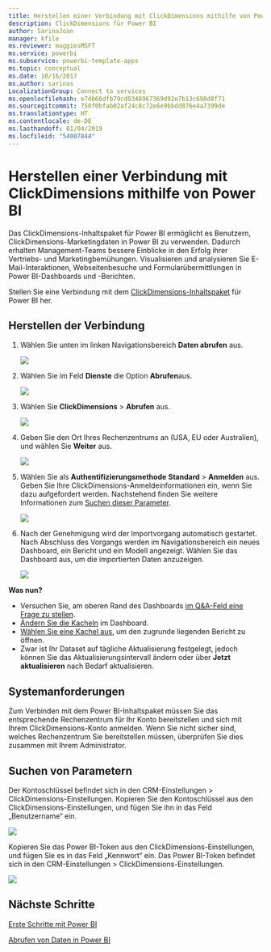 ```yaml
---
title: Herstellen einer Verbindung mit ClickDimensions mithilfe von Power BI
description: ClickDimensions für Power BI
author: SarinaJoan
manager: kfile
ms.reviewer: maggiesMSFT
ms.service: powerbi
ms.subservice: powerbi-template-apps
ms.topic: conceptual
ms.date: 10/16/2017
ms.author: sarinas
LocalizationGroup: Connect to services
ms.openlocfilehash: e7db66dfb79cd0348967369d92e7b13c698d8f71
ms.sourcegitcommit: 750f0bfab02af24c8c72e6e9bbdd876e4a7399de
ms.translationtype: HT
ms.contentlocale: de-DE
ms.lasthandoff: 01/04/2019
ms.locfileid: "54007844"
---
```

# <a name="connect-to-clickdimensions-with-power-bi"></a>Herstellen einer Verbindung mit ClickDimensions mithilfe von Power BI
Das ClickDimensions-Inhaltspaket für Power BI ermöglicht es Benutzern, ClickDimensions-Marketingdaten in Power BI zu verwenden. Dadurch erhalten Management-Teams bessere Einblicke in den Erfolg ihrer Vertriebs- und Marketingbemühungen. Visualisieren und analysieren Sie E-Mail-Interaktionen, Webseitenbesuche und Formularübermittlungen in Power BI-Dashboards und -Berichten.

Stellen Sie eine Verbindung mit dem [ClickDimensions-Inhaltspaket](https://app.powerbi.com/getdata/services/click-dimensions) für Power BI her.

## <a name="how-to-connect"></a>Herstellen der Verbindung
1. Wählen Sie unten im linken Navigationsbereich **Daten abrufen** aus.
   
   ![](media/service-connect-to-clickdimensions/getdata.png)
2. Wählen Sie im Feld **Dienste** die Option **Abrufen**aus.
   
   ![](media/service-connect-to-clickdimensions/services.png)
3. Wählen Sie **ClickDimensions** \> **Abrufen** aus.
   
   ![](media/service-connect-to-clickdimensions/clickdimensions.png)
4. Geben Sie den Ort Ihres Rechenzentrums an (USA, EU oder Australien), und wählen Sie **Weiter** aus.
   
   ![](media/service-connect-to-clickdimensions/params.png)
5. Wählen Sie als **Authentifizierungsmethode** **Standard** \> **Anmelden** aus. Geben Sie Ihre ClickDimensions-Anmeldeinformationen ein, wenn Sie dazu aufgefordert werden. Nachstehend finden Sie weitere Informationen zum [Suchen dieser Parameter](#FindingParams).
   
    ![](media/service-connect-to-clickdimensions/creds.png)
6. Nach der Genehmigung wird der Importvorgang automatisch gestartet. Nach Abschluss des Vorgangs werden im Navigationsbereich ein neues Dashboard, ein Bericht und ein Modell angezeigt. Wählen Sie das Dashboard aus, um die importierten Daten anzuzeigen.
   
     ![](media/service-connect-to-clickdimensions/dashboard.png)

**Was nun?**

* Versuchen Sie, am oberen Rand des Dashboards [im Q&A-Feld eine Frage zu stellen](consumer/end-user-q-and-a.md).
* [Ändern Sie die Kacheln](service-dashboard-edit-tile.md) im Dashboard.
* [Wählen Sie eine Kachel aus](consumer/end-user-tiles.md), um den zugrunde liegenden Bericht zu öffnen.
* Zwar ist Ihr Dataset auf tägliche Aktualisierung festgelegt, jedoch können Sie das Aktualisierungsintervall ändern oder über **Jetzt aktualisieren** nach Bedarf aktualisieren.

## <a name="system-requirements"></a>Systemanforderungen
Zum Verbinden mit dem Power BI-Inhaltspaket müssen Sie das entsprechende Rechenzentrum für Ihr Konto bereitstellen und sich mit Ihrem ClickDimensions-Konto anmelden. Wenn Sie nicht sicher sind, welches Rechenzentrum Sie bereitstellen müssen, überprüfen Sie dies zusammen mit Ihrem Administrator.

<a name="FindingParams"></a>

## <a name="finding-parameters"></a>Suchen von Parametern
Der Kontoschlüssel befindet sich in den CRM-Einstellungen \> ClickDimensions-Einstellungen. Kopieren Sie den Kontoschlüssel aus den ClickDimensions-Einstellungen, und fügen Sie ihn in das Feld „Benutzername“ ein.  

![](media/service-connect-to-clickdimensions/crm.png)  

Kopieren Sie das Power BI-Token aus den ClickDimensions-Einstellungen, und fügen Sie es in das Feld „Kennwort“ ein. Das Power BI-Token befindet sich in den CRM-Einstellungen \> ClickDimensions-Einstellungen.  

![](media/service-connect-to-clickdimensions/crm2.png)  

## <a name="next-steps"></a>Nächste Schritte
[Erste Schritte mit Power BI](service-get-started.md)

[Abrufen von Daten in Power BI](service-get-data.md)

